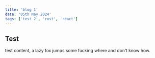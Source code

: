 ```yaml
---
title: 'blog 1'
date: '05th May 2024'
tags: ['test 2', 'rust', 'react']
---
```


## Test

test content, a lazy fox jumps some fucking where and don't know how.
